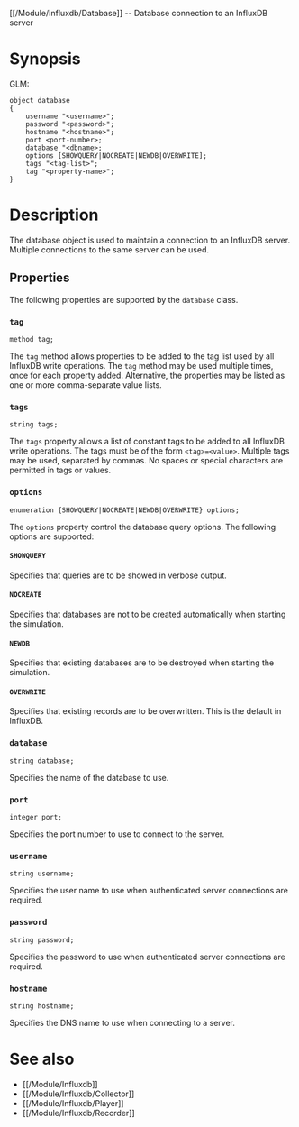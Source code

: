 [[/Module/Influxdb/Database]] -- Database connection to an InfluxDB server

# Synopsis

GLM:

~~~
object database
{
	username "<username>";
    password "<password>";
    hostname "<hostname>";
    port <port-number>;
    database "<dbname>;
    options [SHOWQUERY|NOCREATE|NEWDB|OVERWRITE];
    tags "<tag-list>";
    tag "<property-name>";
}
~~~

# Description

The database object is used to maintain a connection to an InfluxDB server. Multiple connections to the same server can be used.

## Properties

The following properties are supported by the `database` class.

### `tag`

~~~
method tag;
~~~

The `tag` method allows properties to be added to the tag list used by all InfluxDB write operations.  The `tag` method may be used multiple times, once for each property added.  Alternative, the properties may be listed as one or more comma-separate value lists.

### `tags`

~~~
string tags;
~~~

The `tags` property allows a list of constant tags to be added to all InfluxDB write operations. The tags must be of the form `<tag>=<value>`. Multiple tags may be used, separated by commas.  No spaces or special characters are permitted in tags or values.

### `options`

~~~
enumeration {SHOWQUERY|NOCREATE|NEWDB|OVERWRITE} options;
~~~

The `options` property control the database query options.  The following options are supported:

#### `SHOWQUERY`

Specifies that queries are to be showed in verbose output.

#### `NOCREATE`

Specifies that databases are not to be created automatically when starting the simulation.

#### `NEWDB`

Specifies that existing databases are to be destroyed when starting the simulation.

#### `OVERWRITE`

Specifies that existing records are to be overwritten. This is the default in InfluxDB.

### `database`

~~~
string database;
~~~

Specifies the name of the database to use.

### `port`

~~~
integer port;
~~~

Specifies the port number to use to connect to the server.

### `username`

~~~
string username;
~~~

Specifies the user name to use when authenticated server connections are required.

### `password`

~~~
string password;
~~~

Specifies the password to use when authenticated server connections are required.


### `hostname`

~~~
string hostname;
~~~

Specifies the DNS name to use when connecting to a server.

# See also

* [[/Module/Influxdb]]
* [[/Module/Influxdb/Collector]]
* [[/Module/Influxdb/Player]]
* [[/Module/Influxdb/Recorder]]
